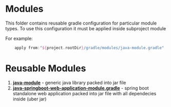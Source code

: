 Modules
==========

This folder contains reusable gradle configuration for particular module types.
To use this configuration it must be applied inside subproject module

For example:

```groovy
    apply from:"${project.rootDir}/gradle/modules/java-module.gradle"
```

# Reusable Modules

1. **[java-module](./java-module.gradle)** - generic java library packed into jar file
2. **[java-springboot-web-application-module.gradle](./java-springboot-web-application-module.gradle)** - spring boot standalone web application packed into jar file with all dependecies inside (uber jar)